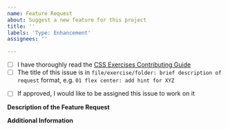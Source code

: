 ```yaml
---
name: Feature Request
about: Suggest a new feature for this project 
title: ''
labels: 'Type: Enhancement'
assignees: ''

---
```

<!--
Thank you for taking the time to submit a new feature request to The Odin Project. In order to get issues closed in a reasonable amount of time, you must include a baseline of information about the feature you are proposing. Please complete all applicable checkboxes (replace the whitespace between the square brackets with an 'x', e.g. [x]) and answer the following triage questions:
-->
- [ ] I have thoroughly read the [CSS Exercises Contributing Guide](https://github.com/thatblindgeye/css-exercises/blob/main/CONTRIBUTING.md)
- [ ] The title of this issue is in `file/exercise/folder: brief description of request` format, e.g. `01 flex center: add hint for XYZ`

<!-- Completing the following checkbox does not guarantee you will be assigned this issue, but rather lets us know you are interested in working on it. -->
- [ ] If approved, I would like to be assigned this issue to work on it

**Description of the Feature Request**
<!-- A clear and concise description of what the feature is. Also include how it would be useful/beneficial or what problem(s) it would solve. -->

**Additional Information**
<!-- Any additional information or screenshots about the feature request. -->
